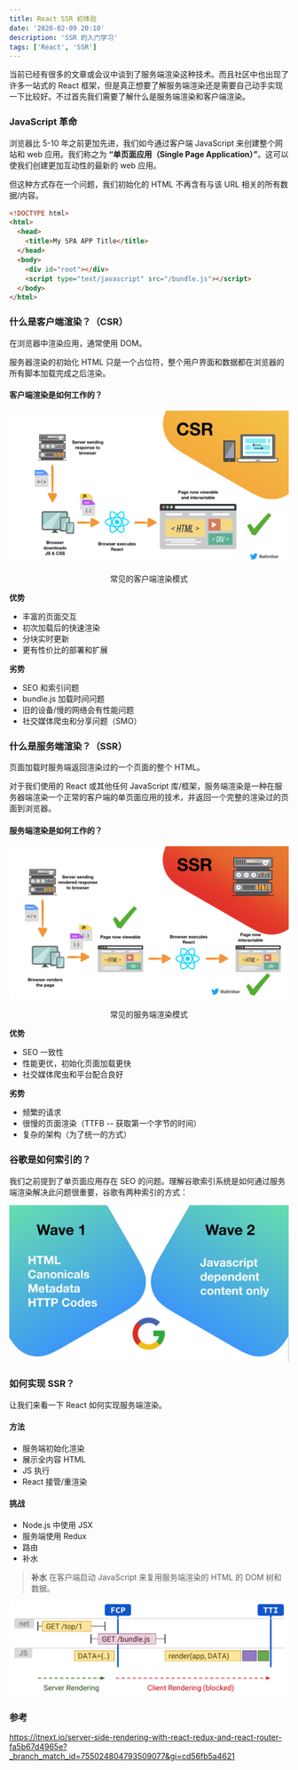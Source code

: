 ```yaml
---
title: React SSR 初体验
date: '2020-02-09 20:10'
description: 'SSR 的入门学习'
tags: ['React', 'SSR']
---
```


当前已经有很多的文章或会议中谈到了服务端渲染这种技术。而且社区中也出现了许多一站式的 React 框架，但是真正想要了解服务端渲染还是需要自己动手实现一下比较好。不过首先我们需要了解什么是服务端渲染和客户端渲染。

### JavaScript 革命

浏览器比 5-10 年之前更加先进，我们如今通过客户端 JavaScript 来创建整个网站和 web 应用。我们称之为 **“单页面应用（Single Page Application）”**。这可以使我们创建更加互动性的最新的 web 应用。

但这种方式存在一个问题，我们初始化的 HTML 不再含有与该 URL 相关的所有数据/内容。

```html
<!DOCTYPE html>
<html>
  <head>
    <title>My SPA APP Title</title>
  </head>
  <body>
    <div id="root"></div>
    <script type="text/javascript" src="/bundle.js"></script>
  </body>
</html>
```

### 什么是客户端渲染？（CSR）

在浏览器中渲染应用，通常使用 DOM。

服务器渲染的初始化 HTML 只是一个占位符，整个用户界面和数据都在浏览器的所有脚本加载完成之后渲染。

#### 客户端渲染是如何工作的？

![csr work](csr-work.png)

<center>常见的客户端渲染模式</center>

**优势**

- 丰富的页面交互
- 初次加载后的快速渲染
- 分块实时更新
- 更有性价比的部署和扩展

**劣势**

- SEO 和索引问题
- bundle.js 加载时间问题
- 旧的设备/慢的网络会有性能问题
- 社交媒体爬虫和分享问题（SMO）

### 什么是服务端渲染？（SSR）

页面加载时服务端返回渲染过的一个页面的整个 HTML。

对于我们使用的 React 或其他任何 JavaScript 库/框架，服务端渲染是一种在服务器端渲染一个正常的客户端的单页面应用的技术，并返回一个完整的渲染过的页面到浏览器。

#### 服务端渲染是如何工作的？

![ssr work](ssr-work.png)

<center>常见的服务端渲染模式</center>

**优势**

- SEO 一致性
- 性能更优，初始化页面加载更快
- 社交媒体爬虫和平台配合良好

**劣势**

- 频繁的请求
- 很慢的页面渲染（TTFB -- 获取第一个字节的时间）
- 复杂的架构（为了统一的方式）

### 谷歌是如何索引的？

我们之前提到了单页面应用存在 SEO 的问题。理解谷歌索引系统是如何通过服务端渲染解决此问题很重要，谷歌有两种索引的方式：

![google indexing](google-indexing.png)

### 如何实现 SSR？

让我们来看一下 React 如何实现服务端渲染。

#### 方法

- 服务端初始化渲染
- 展示全内容 HTML
- JS 执行
- React 接管/重渲染

#### 挑战

- Node.js 中使用 JSX
- 服务端使用 Redux
- 路由
- 补水

> **补水**
> 在客户端启动 JavaScript 来复用服务端渲染的 HTML 的 DOM 树和数据。

![react rehydration](react-rehydration.png)

### 参考

<https://itnext.io/server-side-rendering-with-react-redux-and-react-router-fa5b67d4965e?_branch_match_id=755024804793509077&gi=cd56fb5a4621>
